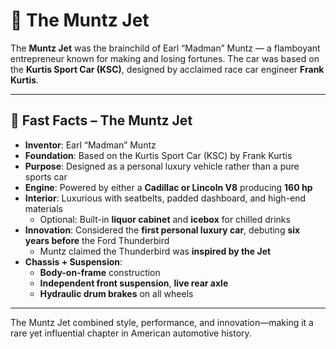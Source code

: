 # 🚗 The Muntz Jet

The **Muntz Jet** was the brainchild of Earl “Madman” Muntz — a flamboyant entrepreneur known for making and losing fortunes. The car was based on the **Kurtis Sport Car (KSC)**, designed by acclaimed race car engineer **Frank Kurtis**.

---

## 🧠 Fast Facts – The Muntz Jet

- **Inventor**: Earl “Madman” Muntz
- **Foundation**: Based on the Kurtis Sport Car (KSC) by Frank Kurtis
- **Purpose**: Designed as a personal luxury vehicle rather than a pure sports car
- **Engine**: Powered by either a **Cadillac or Lincoln V8** producing **160 hp**
- **Interior**: Luxurious with seatbelts, padded dashboard, and high-end materials  
  - Optional: Built-in **liquor cabinet** and **icebox** for chilled drinks
- **Innovation**: Considered the **first personal luxury car**, debuting **six years before** the Ford Thunderbird
  - Muntz claimed the Thunderbird was **inspired by the Jet**
- **Chassis + Suspension**:
  - **Body-on-frame** construction
  - **Independent front suspension**, **live rear axle**
  - **Hydraulic drum brakes** on all wheels

---

The Muntz Jet combined style, performance, and innovation—making it a rare yet influential chapter in American automotive history.

